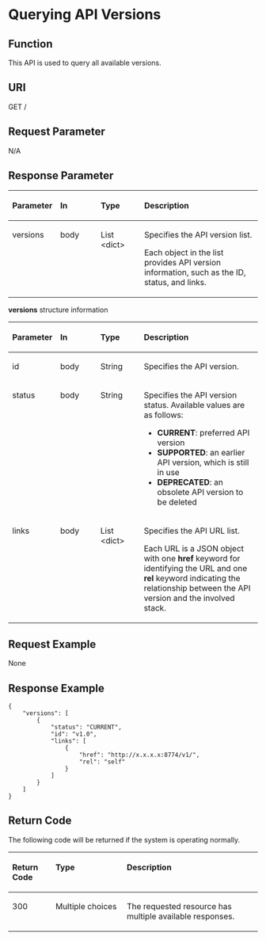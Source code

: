 # Querying API Versions<a name="EN-US_TOPIC_0084581283"></a>

## Function<a name="en-us_topic_0057973117_section21216187"></a>

This API is used to query all available versions.

## URI<a name="en-us_topic_0057973117_section56727960"></a>

GET /

## Request Parameter<a name="en-us_topic_0057973117_section40789600"></a>

N/A

## Response Parameter<a name="en-us_topic_0057973117_section31562082"></a>

<a name="table15493522192814"></a>
<table><thead align="left"><tr id="row54931122132812"><th class="cellrowborder" valign="top" width="17.648235176482352%" id="mcps1.1.5.1.1"><p id="p17493122142817"><a name="p17493122142817"></a><a name="p17493122142817"></a><strong id="b1478562243010"><a name="b1478562243010"></a><a name="b1478562243010"></a>Parameter</strong></p>
</th>
<th class="cellrowborder" valign="top" width="16.46835316468353%" id="mcps1.1.5.1.2"><p id="p1887419221879"><a name="p1887419221879"></a><a name="p1887419221879"></a><strong id="b24485441227"><a name="b24485441227"></a><a name="b24485441227"></a>In</strong></p>
</th>
<th class="cellrowborder" valign="top" width="17.648235176482352%" id="mcps1.1.5.1.3"><p id="p16493922112813"><a name="p16493922112813"></a><a name="p16493922112813"></a><strong id="b84235270615453"><a name="b84235270615453"></a><a name="b84235270615453"></a>Type</strong></p>
</th>
<th class="cellrowborder" valign="top" width="48.23517648235177%" id="mcps1.1.5.1.4"><p id="p1549342213284"><a name="p1549342213284"></a><a name="p1549342213284"></a><strong id="b12999639183115"><a name="b12999639183115"></a><a name="b12999639183115"></a>Description</strong></p>
</th>
</tr>
</thead>
<tbody><tr id="row64931422142810"><td class="cellrowborder" valign="top" width="17.648235176482352%" headers="mcps1.1.5.1.1 "><p id="p76822021112914"><a name="p76822021112914"></a><a name="p76822021112914"></a>versions</p>
</td>
<td class="cellrowborder" valign="top" width="16.46835316468353%" headers="mcps1.1.5.1.2 "><p id="p148751022374"><a name="p148751022374"></a><a name="p148751022374"></a>body</p>
</td>
<td class="cellrowborder" valign="top" width="17.648235176482352%" headers="mcps1.1.5.1.3 "><p id="p9561131172615"><a name="p9561131172615"></a><a name="p9561131172615"></a>List &lt;dict&gt;</p>
</td>
<td class="cellrowborder" valign="top" width="48.23517648235177%" headers="mcps1.1.5.1.4 "><p id="p645919381634"><a name="p645919381634"></a><a name="p645919381634"></a>Specifies the API version list.</p>
<p id="p15682182116296"><a name="p15682182116296"></a><a name="p15682182116296"></a>Each object in the list provides API version information, such as the ID, status, and links.</p>
</td>
</tr>
</tbody>
</table>

**versions**  structure information

<a name="table882418307561"></a>
<table><thead align="left"><tr id="row118281430125619"><th class="cellrowborder" valign="top" width="17.648235176482352%" id="mcps1.1.5.1.1"><p id="p1420873193710"><a name="p1420873193710"></a><a name="p1420873193710"></a><strong id="b249043013338"><a name="b249043013338"></a><a name="b249043013338"></a>Parameter</strong></p>
</th>
<th class="cellrowborder" valign="top" width="16.46835316468353%" id="mcps1.1.5.1.2"><p id="p720973113716"><a name="p720973113716"></a><a name="p720973113716"></a><strong id="b13209191816314"><a name="b13209191816314"></a><a name="b13209191816314"></a>In</strong></p>
</th>
<th class="cellrowborder" valign="top" width="17.648235176482352%" id="mcps1.1.5.1.3"><p id="p1520953116376"><a name="p1520953116376"></a><a name="p1520953116376"></a><strong id="b157070521337"><a name="b157070521337"></a><a name="b157070521337"></a>Type</strong></p>
</th>
<th class="cellrowborder" valign="top" width="48.23517648235177%" id="mcps1.1.5.1.4"><p id="p9212231153715"><a name="p9212231153715"></a><a name="p9212231153715"></a><strong id="b916516550339"><a name="b916516550339"></a><a name="b916516550339"></a>Description</strong></p>
</th>
</tr>
</thead>
<tbody><tr id="row4838430145613"><td class="cellrowborder" valign="top" width="17.648235176482352%" headers="mcps1.1.5.1.1 "><p id="p118381330105611"><a name="p118381330105611"></a><a name="p118381330105611"></a>id</p>
</td>
<td class="cellrowborder" valign="top" width="16.46835316468353%" headers="mcps1.1.5.1.2 "><p id="p162781213816"><a name="p162781213816"></a><a name="p162781213816"></a>body</p>
</td>
<td class="cellrowborder" valign="top" width="17.648235176482352%" headers="mcps1.1.5.1.3 "><p id="p3841113085610"><a name="p3841113085610"></a><a name="p3841113085610"></a>String</p>
</td>
<td class="cellrowborder" valign="top" width="48.23517648235177%" headers="mcps1.1.5.1.4 "><p id="p984316306564"><a name="p984316306564"></a><a name="p984316306564"></a>Specifies the API version.</p>
</td>
</tr>
<tr id="row19843183045616"><td class="cellrowborder" valign="top" width="17.648235176482352%" headers="mcps1.1.5.1.1 "><p id="p28455302565"><a name="p28455302565"></a><a name="p28455302565"></a>status</p>
</td>
<td class="cellrowborder" valign="top" width="16.46835316468353%" headers="mcps1.1.5.1.2 "><p id="p3278111688"><a name="p3278111688"></a><a name="p3278111688"></a>body</p>
</td>
<td class="cellrowborder" valign="top" width="17.648235176482352%" headers="mcps1.1.5.1.3 "><p id="p10847153075618"><a name="p10847153075618"></a><a name="p10847153075618"></a>String</p>
</td>
<td class="cellrowborder" valign="top" width="48.23517648235177%" headers="mcps1.1.5.1.4 "><p id="p9850133035618"><a name="p9850133035618"></a><a name="p9850133035618"></a>Specifies the API version status. Available values are as follows:</p>
<a name="ul385183011569"></a><a name="ul385183011569"></a><ul id="ul385183011569"><li><strong id="b842352706235943"><a name="b842352706235943"></a><a name="b842352706235943"></a>CURRENT</strong>: preferred API version</li><li><strong id="b1579833714369"><a name="b1579833714369"></a><a name="b1579833714369"></a>SUPPORTED</strong>: an earlier API version, which is still in use</li><li><strong id="b76883013373"><a name="b76883013373"></a><a name="b76883013373"></a>DEPRECATED</strong>: an obsolete API version to be deleted</li></ul>
</td>
</tr>
<tr id="row17854183055617"><td class="cellrowborder" valign="top" width="17.648235176482352%" headers="mcps1.1.5.1.1 "><p id="p985413304568"><a name="p985413304568"></a><a name="p985413304568"></a>links</p>
</td>
<td class="cellrowborder" valign="top" width="16.46835316468353%" headers="mcps1.1.5.1.2 "><p id="p1027801680"><a name="p1027801680"></a><a name="p1027801680"></a>body</p>
</td>
<td class="cellrowborder" valign="top" width="17.648235176482352%" headers="mcps1.1.5.1.3 "><p id="p10854103045620"><a name="p10854103045620"></a><a name="p10854103045620"></a>List &lt;dict&gt;</p>
</td>
<td class="cellrowborder" valign="top" width="48.23517648235177%" headers="mcps1.1.5.1.4 "><p id="p10399164310311"><a name="p10399164310311"></a><a name="p10399164310311"></a>Specifies the API URL list.</p>
<p id="p158561830155616"><a name="p158561830155616"></a><a name="p158561830155616"></a>Each URL is a JSON object with one <strong id="b14306447115011"><a name="b14306447115011"></a><a name="b14306447115011"></a>href</strong> keyword for identifying the URL and one <strong id="b189711551175018"><a name="b189711551175018"></a><a name="b189711551175018"></a>rel</strong> keyword indicating the relationship between the API version and the involved stack.</p>
</td>
</tr>
</tbody>
</table>

## Request Example<a name="en-us_topic_0057973117_section15623289"></a>

None

## Response Example<a name="en-us_topic_0057973117_section6391877"></a>

```
{
    "versions": [
        {
            "status": "CURRENT",
            "id": "v1.0",
            "links": [
                {
                    "href": "http://x.x.x.x:8774/v1/",
                    "rel": "self"
                }
            ]
        }
    ]
}
```

## Return Code<a name="en-us_topic_0057973117_section57526895"></a>

The following code will be returned if the system is operating normally.

<a name="en-us_topic_0057973117_table40445519194057"></a>
<table><thead align="left"><tr id="en-us_topic_0057973117_row42419326194057"><th class="cellrowborder" valign="top" width="17.349999999999998%" id="mcps1.1.4.1.1"><p id="en-us_topic_0057973117_p13413377194057"><a name="en-us_topic_0057973117_p13413377194057"></a><a name="en-us_topic_0057973117_p13413377194057"></a>Return Code</p>
</th>
<th class="cellrowborder" valign="top" width="28.57%" id="mcps1.1.4.1.2"><p id="en-us_topic_0057973117_p12741761194057"><a name="en-us_topic_0057973117_p12741761194057"></a><a name="en-us_topic_0057973117_p12741761194057"></a>Type</p>
</th>
<th class="cellrowborder" valign="top" width="54.08%" id="mcps1.1.4.1.3"><p id="en-us_topic_0057973117_p25449701194057"><a name="en-us_topic_0057973117_p25449701194057"></a><a name="en-us_topic_0057973117_p25449701194057"></a>Description</p>
</th>
</tr>
</thead>
<tbody><tr id="en-us_topic_0057973117_row48159894194057"><td class="cellrowborder" valign="top" width="17.349999999999998%" headers="mcps1.1.4.1.1 "><p id="en-us_topic_0057973117_p8637307194057"><a name="en-us_topic_0057973117_p8637307194057"></a><a name="en-us_topic_0057973117_p8637307194057"></a>300</p>
</td>
<td class="cellrowborder" valign="top" width="28.57%" headers="mcps1.1.4.1.2 "><p id="en-us_topic_0057973117_p28533244194057"><a name="en-us_topic_0057973117_p28533244194057"></a><a name="en-us_topic_0057973117_p28533244194057"></a>Multiple choices</p>
</td>
<td class="cellrowborder" valign="top" width="54.08%" headers="mcps1.1.4.1.3 "><p id="en-us_topic_0057973117_p29491459194057"><a name="en-us_topic_0057973117_p29491459194057"></a><a name="en-us_topic_0057973117_p29491459194057"></a>The requested resource has multiple available responses.</p>
</td>
</tr>
</tbody>
</table>

